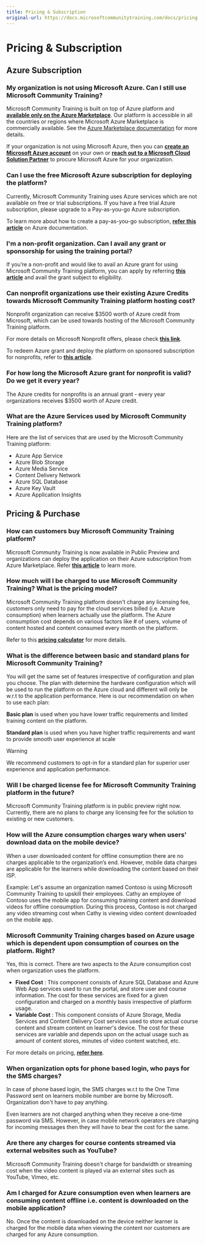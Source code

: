 ```yaml
---
title: Pricing & Subscription
original-url: https://docs.microsoftcommunitytraining.com/docs/pricing-subscription
---
```


# Pricing & Subscription

## Azure Subscription

### My organization is not using Microsoft Azure. Can I still use Microsoft Community Training?
Microsoft Community Training is built on top of Azure platform and [**available only on the Azure Marketplace**](http://azuremarketplace.microsoft.com/en-us/marketplace/apps/project-sangam.microsoft-community-training?tab=Overview). Our platform is accessible in all the countries or regions where Microsoft Azure Marketplace is commercially available. See the [Azure Marketplace documentation](https://docs.microsoft.com/en-us/azure/marketplace/marketplace-geo-availability-currencies) for more details. 

If your organization is not using Microsoft Azure, then you can [**create an Microsoft Azure account**](https://azure.microsoft.com/en-us/) on your own  or [**reach out to a Microsoft Cloud Solution Partner**](https://partner.microsoft.com/en-US/membership/cloud-solution-provider/find-a-provider) to procure Microsoft Azure for your organization. 

### Can I use the free Microsoft Azure subscription for deploying the platform?
Currently, Microsoft Community Training uses Azure services which are not available on free or trial subscriptions. If you have a free trial Azure subscription, please upgrade to a Pay-as-you-go Azure subscription.

To learn more about how to create a pay-as-you-go subscription, [**refer this article**](https://azure.microsoft.com/en-in/pricing/purchase-options/pay-as-you-go/) on Azure documentation.

### I'm a non-profit organization. Can I avail any grant or sponsorship for using the training portal?
If you’re a non-profit and would like to avail an Azure grant for using Microsoft Community Training platform, you can apply by referring **[this article](../infrastructure-management/install-your-platform-instance/10_setup-platform-instance-on-azure-subscription-for-nonprofits)** and avail the grant subject to eligibility.

### Can nonprofit organizations use their existing  Azure Credits towards Microsoft Community Training platform hosting cost?
Nonprofit organization can receive $3500 worth of Azure credit from Microsoft, which can be used towards hosting of the Microsoft Community Training platform. 

For more details on Microsoft Nonprofit offers, please check  [**this link**](https://nonprofit.microsoft.com/register).

To redeem Azure grant and deploy the platform on sponsored subscription for nonprofits, refer to [**this article**](../infrastructure-management/install-your-platform-instance/10_setup-platform-instance-on-azure-subscription-for-nonprofits).  

### For how long the Microsoft Azure grant for nonprofit is valid? Do we get it every year?
The Azure credits for nonprofits is an annual grant - every year organizations  receives $3500 worth of Azure credit.  

### What are the Azure Services used by Microsoft Community Training platform?
Here are the list of services that are used by the Microsoft Community Training platform:
 
* Azure App Service 	
* Azure Blob Storage 	
* Azure Media Service 	
* Content Delivery Network 	
* Azure SQL Database 	
* Azure Key Vault 	
* Azure Application Insights

## Pricing & Purchase

### How can customers buy Microsoft Community Training platform?
Microsoft Community Training is now available in Public Preview and organizations can deploy the application on their Azure subscription from  Azure Marketplace. Refer **[this article](../infrastructure-management/install-your-platform-instance/2_installation-overview)**  to learn more.

### How much will I be charged to use Microsoft Community Training? What is the pricing model?
Microsoft Community Training platform doesn't charge any licensing fee, customers only need to pay for the cloud services billed (i.e. Azure consumption) when learners actually use the platform. The Azure consumption cost depends on various factors like # of users, volume of content hosted and content consumed every month on the platform. 

Refer to this [**pricing calculator**](https://communitytraining.microsoft.com/pricing/) for more details.

### What is the difference between basic and standard plans for Microsoft Community Training? 
You will get the same set of features irrespective of configuration and plan you choose. The plan with determine the hardware configuration which will be used  to run the platform on the Azure cloud and different will only be w.r.t to the application performance. Here is our recommendation on when to use each plan:

**Basic plan** is used when you have lower traffic requirements and limited training content on the platform.

**Standard plan** is used when you have higher traffic requirements and want to provide smooth user experience at scale

> [!WARNING]  
> We recommend customers to opt-in for a standard plan for superior user experience and application performance.

### Will I be charged license fee for Microsoft Community Training platform in the future? 
Microsoft Community Training platform is in public preview right now. Currently, there are no plans to charge any licensing fee for the solution to existing or new customers. 

### How will the Azure consumption charges wary when users' download data on the mobile device?
When a user downloaded content for offline consumption there are no charges applicable to the organization’s end. However, mobile data charges are applicable for the learners while downloading the content based on their ISP.

Example: Let's assume an organization named Contoso is using  Microsoft Community Training to upskill their employees. Cathy an employee of Contoso uses the mobile app for consuming training content and download videos for offline consumption. During this process, Contoso is not charged any video streaming cost when Cathy is viewing  video content downloaded on the mobile app.

### Microsoft Community Training charges based on Azure usage which is dependent upon consumption of courses on the platform. Right?
Yes, this is correct. There are two aspects to the Azure consumption cost when organization uses the platform.  

* **Fixed Cost** : This component consists of Azure SQL Database  and Azure Web App services used to run the portal, and store user and course information. The cost for these services are fixed for a given configuration and charged on a monthly basis irrespective of platform usage.
* **Variable Cost** : This component consists of Azure Storage, Media Services and Content Delivery Cost services used to store actual course content and stream content on learner's device. The cost for these services are variable and depends upon on the actual usage such as amount of content stores, minutes of video content watched, etc. 

For more details on pricing, [**refer here**](https://communitytraining.microsoft.com/pricing/).

### When organization opts for phone based login, who pays for the SMS charges?
In case of phone based login, the SMS charges w.r.t to the One Time Password sent on learners mobile number are borne by Microsoft.  Organization don't have to pay anything.

Even learners are not charged anything when they receive a one-time password via SMS. However, in case mobile network operators are charging for incoming messages then they will have to bear the cost for the same. 

### Are there any charges for course contents streamed via external websites such as YouTube?
Microsoft Community Training doesn't charge for bandwidth or streaming cost when the video content is played via an external sites such as YouTube, Vimeo, etc.  

### Am I charged for Azure consumption even when learners are consuming content offline i.e. content is downloaded on the mobile application?
No. Once the content is downloaded on the device neither learner is charged for the mobile data when viewing the content nor customers are charged for any Azure consumption. 